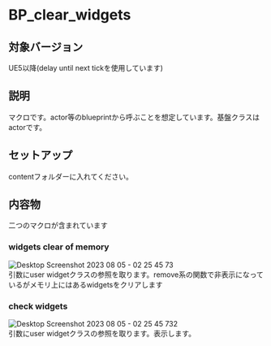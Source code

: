 # BP_clear_widgets
## 対象バージョン
UE5以降(delay until next tickを使用しています)
## 説明
マクロです。actor等のblueprintから呼ぶことを想定しています。基盤クラスはactorです。
## セットアップ
contentフォルダーに入れてください。
## 内容物
二つのマクロが含まれています
### widgets clear of memory
![Desktop Screenshot 2023 08 05 - 02 25 45 73](https://github.com/aoharudesu/BP_clear_widgets/assets/97249122/653790c0-28c4-49ef-9f89-3e21e300028f) <br>
引数にuser widgetクラスの参照を取ります。remove系の関数で非表示になっているがメモリ上にはあるwidgetsをクリアします
### check widgets
![Desktop Screenshot 2023 08 05 - 02 25 45 732](https://github.com/aoharudesu/BP_clear_widgets/assets/97249122/02ce7863-df6b-43c3-959f-34c5ff01b00d) <br>
引数にuser widgetクラスの参照を取ります。表示します。
